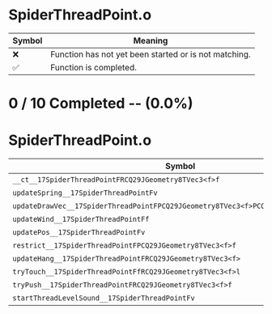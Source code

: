 # SpiderThreadPoint.o
| Symbol | Meaning 
| ------------- | ------------- 
| :x: | Function has not yet been started or is not matching. 
| :white_check_mark: | Function is completed. 


# 0 / 10 Completed -- (0.0%)
# SpiderThreadPoint.o
| Symbol | Decompiled? |
| ------------- | ------------- |
| `__ct__17SpiderThreadPointFRCQ29JGeometry8TVec3<f>f` | :x: |
| `updateSpring__17SpiderThreadPointFv` | :x: |
| `updateDrawVec__17SpiderThreadPointFPCQ29JGeometry8TVec3<f>PCQ29JGeometry8TVec3<f>` | :x: |
| `updateWind__17SpiderThreadPointFf` | :x: |
| `updatePos__17SpiderThreadPointFv` | :x: |
| `restrict__17SpiderThreadPointFPCQ29JGeometry8TVec3<f>f` | :x: |
| `updateHang__17SpiderThreadPointFRCQ29JGeometry8TVec3<f>` | :x: |
| `tryTouch__17SpiderThreadPointFfRCQ29JGeometry8TVec3<f>l` | :x: |
| `tryPush__17SpiderThreadPointFRCQ29JGeometry8TVec3<f>f` | :x: |
| `startThreadLevelSound__17SpiderThreadPointFv` | :x: |
